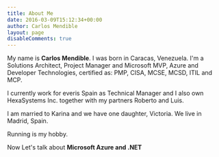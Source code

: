 ```yaml
---
title: About Me
date: 2016-03-09T15:12:34+00:00
author: Carlos Mendible
layout: page
disableComments: true
---
```

My name is **Carlos Mendible**. I was born in Caracas, Venezuela. I'm a Solutions Architect, Project Manager and Microsoft MVP, Azure and Developer Technologies, certified as: PMP, CISA, MCSE, MCSD, ITIL and MCP.

I currently work for everis Spain as Technical Manager and I also own HexaSystems Inc. together with my partners Roberto and Luis.

I am married to Karina and we have one daughter, Victoria. We live in Madrid, Spain.

Running is my hobby.

Now Let's talk about **Microsoft Azure and .NET**
